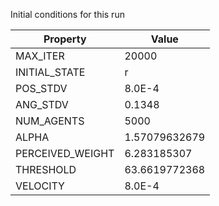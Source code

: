 Initial conditions for this run

| Property     | Value     |
|--------------|-----------|
|MAX_ITER|20000|
|INITIAL_STATE|r|
|POS_STDV|8.0E-4|
|ANG_STDV|0.1348|
|NUM_AGENTS|5000|
|ALPHA| 1.57079632679|
|PERCEIVED_WEIGHT|6.283185307|
|THRESHOLD|63.6619772368|
|VELOCITY|8.0E-4|